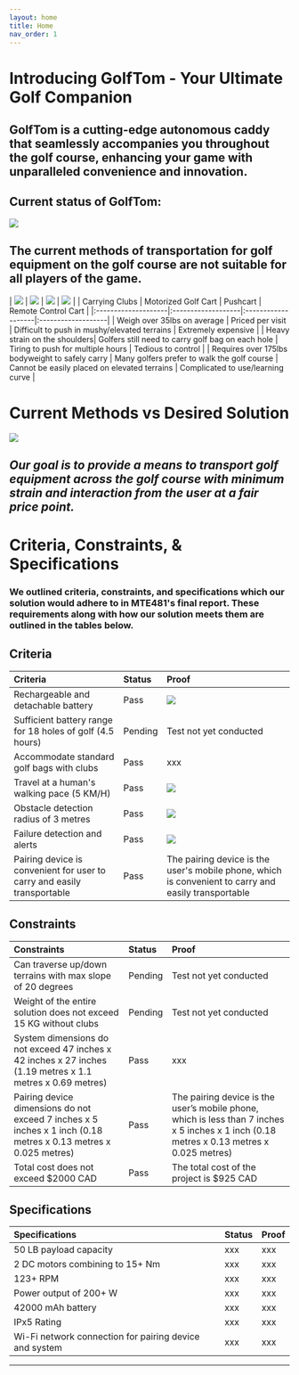 ```yaml
---
layout: home
title: Home
nav_order: 1
---
```

# **Introducing GolfTom - Your Ultimate Golf Companion**​ 
## **GolfTom is a cutting-edge autonomous caddy that seamlessly accompanies you throughout the golf course, enhancing your game with unparalleled convenience and innovation.**
## **Current status of GolfTom:**
![](./assets/images/caddySideViewFeb.png)

## **The current methods of transportation for golf equipment on the golf course are not suitable for all players of the game​.**

| ![](./assets/images/carryingClubs.png) | ![](./assets/images/motorizedGolfCart.png) | ![](./assets/images/pushcart.png) | ![](./assets/images/remoteControlCart.png) |
| Carrying Clubs | Motorized Golf Cart | Pushcart | Remote Control Cart |
|:--------------------|:-------------------|:-------------------|:-------------------|
| Weigh over 35lbs on average | Priced per visit | Difficult to push in mushy/elevated terrains | Extremely expensive |
| Heavy strain on the shoulders| Golfers still need to carry golf bag on each hole | Tiring to push for multiple hours | Tedious to control |
| Requires over 175lbs bodyweight to safely carry | Many golfers prefer to walk the golf course | Cannot be easily placed on elevated terrains | Complicated to use/learning curve |

# Current Methods vs Desired Solution
![](./assets/images/currentVsDesired.png)

## **_Our goal is to provide a means to transport golf equipment across the golf course with minimum strain and interaction from the user at a fair price point._**

# Criteria, Constraints, & Specifications
### We outlined criteria, constraints, and specifications which our solution would adhere to in MTE481's final report. These requirements along with how our solution meets them are outlined in the tables below.

## **Criteria**

| Criteria | Status | Proof |
|:--------------------|:-------------------|:-------------------|
| Rechargeable and detachable battery | Pass | ![](./assets/images/rechargeableDetachableBattery1.png) |
| Sufficient battery range for 18 holes of golf (4.5 hours) | Pending | Test not yet conducted |
| Accommodate standard golf bags with clubs  | Pass | xxx |
| Travel at a human's walking pace (5 KM/H) | Pass | ![](./assets/images/travelAtHumansWalkingPace.gif) |
| Obstacle detection radius of 3 metres | Pass | ![](./assets/images/obstacleDetectionRadius.png) |
| Failure detection and alerts | Pass | ![](./assets/images/failureDetectionAndAlerts.gif) |
| Pairing device is convenient for user to carry and easily transportable | Pass | The pairing device is the user's mobile phone, which is convenient to carry and easily transportable |

## **Constraints**

| Constraints | Status | Proof |
|:--------------------|:-------------------|:-------------------|
| Can traverse up/down terrains with max slope of 20 degrees | Pending | Test not yet conducted |
| Weight of the entire solution does not exceed 15 KG without clubs | Pending | Test not yet conducted |
| System dimensions do not exceed 47 inches x 42 inches x 27 inches (1.19 metres x 1.1 metres x 0.69 metres) | Pass | xxx |
| Pairing device dimensions do not exceed 7 inches x 5 inches x 1 inch (0.18 metres x 0.13 metres x 0.025 metres) | Pass | The pairing device is the user’s mobile phone, which is less than 7 inches x 5 inches x 1 inch (0.18 metres x 0.13 metres x 0.025 metres) |
| Total cost does not exceed $2000 CAD | Pass | The total cost of the project is $925 CAD |

## **Specifications**

| Specifications | Status | Proof |
|:--------------------|:-------------------|:-------------------|
| 50 LB payload capacity | xxx | xxx |
| 2 DC motors combining to 15+ Nm | xxx | xxx |
| 123+ RPM | xxx | xxx |
| Power output of 200+ W | xxx | xxx |
| 42000 mAh battery | xxx | xxx |
| IPx5 Rating | xxx | xxx |
| Wi-Fi network connection for pairing device and system | xxx | xxx |

----